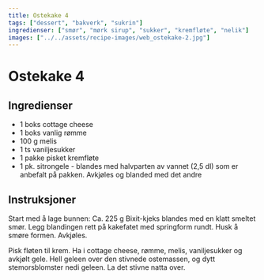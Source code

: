 ```yaml
---
title: Ostekake 4
tags: ["dessert", "bakverk", "sukrin"]
ingredienser: ["smør", "mørk sirup", "sukker", "kremfløte", "nelik"]
images: ["../../assets/recipe-images/web_ostekake-2.jpg"]
---
```


# Ostekake 4

## Ingredienser

- 1 boks cottage cheese
- 1 boks vanlig rømme
- 100 g melis
- 1 ts vaniljesukker
- 1 pakke pisket kremfløte
- 1 pk. sitrongele - blandes med halvparten av vannet (2,5 dl) som er anbefalt på pakken. Avkjøles og blanded med det andre

## Instruksjoner

Start med å lage bunnen: Ca. 225 g Bixit-kjeks blandes med en klatt smeltet smør. Legg blandingen rett på kakefatet med springform rundt. Husk å smøre formen. Avkjøles.

Pisk fløten til krem. Ha i cottage cheese, rømme, melis, vaniljesukker og avkjølt gele. Hell geleen over den stivnede ostemassen, og dytt stemorsblomster nedi geleen. La det stivne natta over.
